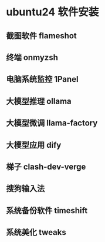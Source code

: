# ubuntu24 软件安装


## 截图软件 flameshot


## 终端 onmyzsh


## 电脑系统监控 1Panel


## 大模型推理 ollama


## 大模型微调 llama-factory


## 大模型应用 dify


## 梯子 clash-dev-verge


## 搜狗输入法


## 系统备份软件 timeshift


## 系统美化 tweaks
